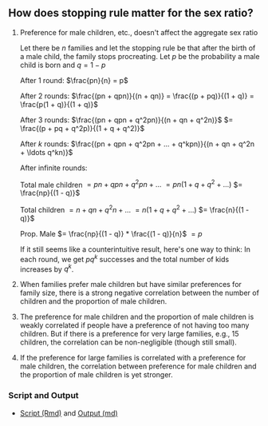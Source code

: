 ## How does stopping rule matter for the sex ratio?

1. Preference for male children, etc., doesn't affect the aggregate sex ratio

    Let there be $n$ families and let the stopping rule be that after the birth of a male child, the family stops procreating. Let $p$ be the probability a male child is born and $q = 1 -p$

    After 1 round:  $\frac{pn}{n} = p$

    After 2 rounds: $\frac{(pn + qpn)}{(n + qn)} = \frac{(p + pq)}{(1 + q)} = \frac{p(1 + q)}{(1 + q)}$

    After 3 rounds: $\frac{(pn + qpn + q^2pn)}{(n + qn + q^2n)}$
                    $= \frac{(p + pq + q^2p)}{(1 + q + q^2)}$
                    

    After $k$ rounds: $\frac{(pn + qpn + q^2pn + ... + q^kpn)}{(n + qn + q^2n + \ldots q^kn)}$

    After infinite rounds:  

    Total male children $= pn + qpn + q^2pn + \ldots$
                        $= pn (1 + q + q^2 + \ldots)$
                        $= \frac{np}{(1 - q)}$

    Total children $= n + qn + q^2n + \ldots$
                   $= n (1 + q + q^2 + \ldots)$
                   $= \frac{n}{(1 - q)}$

    Prop. Male     $= \frac{np}{(1 - q)} * \frac{(1 - q)}{n}$
                   $= p$

    If it still seems like a counterintuitive result, here's one way to think: In each round, we get $pq^k$ successes and the total number of kids increases by $q^k$.  

2. When families prefer male children but have similar preferences for family size, there is a strong negative correlation between the number of children and the proportion of male children.

3. The preference for male children and the proportion of male children is weakly correlated if people have a preference of not having too many children. But if there is a preference for very large families, e.g., 15 children, the correlation can be non-negligible (though still small). 

4. If the preference for large families is correlated with a preference for male children, the correlation between preference for male children and the proportion of male children is yet stronger.


### Script and Output

* [Script (Rmd)](prop_men.Rmd) and [Output (md)](prop_men.md)